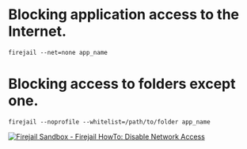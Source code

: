 


# Blocking application access to the Internet. 

```
firejail --net=none app_name
```

# Blocking access to folders except one.

```
firejail --noprofile --whitelist=/path/to/folder app_name
```




[![ Firejail Sandbox  - Firejail HowTo: Disable Network Access ](https://firejail.files.wordpress.com/2018/04/hb-x11-xephyr.png?w=625&h=482)](https://www.youtube.com/watch?v=xuMxRx0zSfQ " Firejail Sandbox")